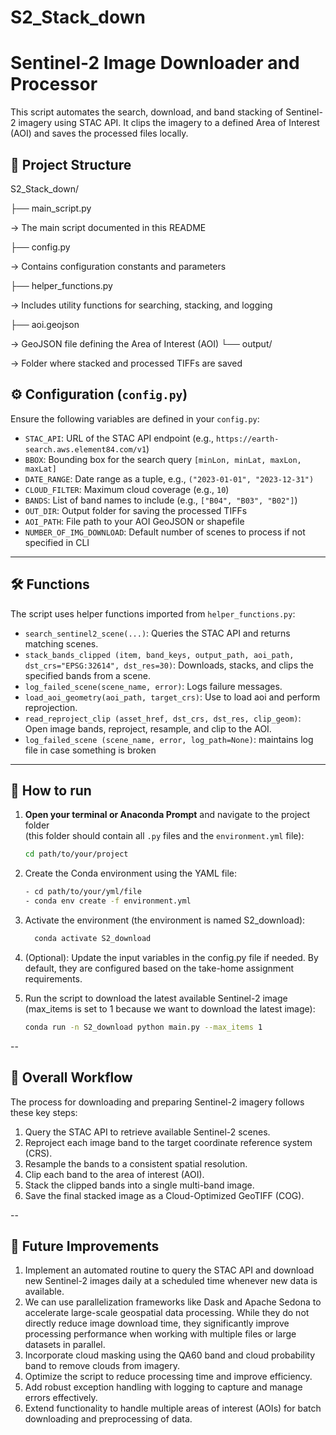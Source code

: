 # S2_Stack_down

# Sentinel-2 Image Downloader and Processor

This script automates the search, download, and band stacking of Sentinel-2 imagery using STAC API. It clips the imagery to a defined Area of Interest (AOI) and saves the processed files locally.

## 📁 Project Structure
S2_Stack_down/


├── main_script.py


→ The main script documented in this README


├── config.py

→ Contains configuration constants and parameters


├── helper_functions.py

→ Includes utility functions for searching, stacking, and logging

├── aoi.geojson


→ GeoJSON file defining the Area of Interest (AOI)
└── output/

→ Folder where stacked and processed TIFFs are saved

## ⚙️ Configuration (`config.py`)

Ensure the following variables are defined in your `config.py`:

- `STAC_API`: URL of the STAC API endpoint (e.g., `https://earth-search.aws.element84.com/v1`)
- `BBOX`: Bounding box for the search query `[minLon, minLat, maxLon, maxLat]`
- `DATE_RANGE`: Date range as a tuple, e.g., `("2023-01-01", "2023-12-31")`
- `CLOUD_FILTER`: Maximum cloud coverage (e.g., `10`)
- `BANDS`: List of band names to include (e.g., `["B04", "B03", "B02"]`)
- `OUT_DIR`: Output folder for saving the processed TIFFs
- `AOI_PATH`: File path to your AOI GeoJSON or shapefile
- `NUMBER_OF_IMG_DOWNLOAD`: Default number of scenes to process if not specified in CLI

---

## 🛠️ Functions

The script uses helper functions imported from `helper_functions.py`:

- `search_sentinel2_scene(...)`: Queries the STAC API and returns matching scenes.
- `stack_bands_clipped (item, band_keys, output_path, aoi_path, dst_crs="EPSG:32614", dst_res=30)`: Downloads, stacks, and clips the specified bands from a scene.
- `log_failed_scene(scene_name, error)`: Logs failure messages.
- `load_aoi_geometry(aoi_path, target_crs)`: Use to load aoi and perform reprojection.
- `read_reproject_clip (asset_href, dst_crs, dst_res, clip_geom)`: Open image bands, reproject, resample, and clip to the AOI.
- `log_failed_scene (scene_name, error, log_path=None)`: maintains log file in case something is broken
---

## 🚀 How to run

1. **Open your terminal or Anaconda Prompt** and navigate to the project folder  
   (this folder should contain all `.py` files and the `environment.yml` file):
   ```bash
   cd path/to/your/project
   
2. Create the Conda environment using the YAML file:
   ```bash
   - cd path/to/your/yml/file
   - conda env create -f environment.yml

4. Activate the environment (the environment is named S2_download):
   ```bash
     conda activate S2_download
   
5. (Optional): Update the input variables in the config.py file if needed. By default, they are configured based on the take-home assignment requirements.
   
7. Run the script to download the latest available Sentinel-2 image (max_items is set to 1 because we want to download the latest image):
   ```bash
   conda run -n S2_download python main.py --max_items 1
--

<h2>🚀 Overall Workflow</h2>

<p>
  The process for downloading and preparing Sentinel-2 imagery follows these key steps:
</p>

<ol>
  <li>Query the STAC API to retrieve available Sentinel-2 scenes.</li>
  <li>Reproject each image band to the target coordinate reference system (CRS).</li>
  <li>Resample the bands to a consistent spatial resolution.</li>
  <li>Clip each band to the area of interest (AOI).</li>
  <li>Stack the clipped bands into a single multi-band image.</li>
  <li>Save the final stacked image as a Cloud-Optimized GeoTIFF (COG).</li>
</ol>
--
<h2>🚀 Future Improvements</h2>

<ol>
  <li>Implement an automated routine to query the STAC API and download new Sentinel-2 images daily at a scheduled time whenever new data is available.</li>
   <li> We can use parallelization frameworks like Dask and Apache Sedona to accelerate large-scale geospatial data processing. While they do not directly reduce image download time, they significantly improve processing performance when working with multiple files or large datasets in parallel.
  <li>Incorporate cloud masking using the QA60 band and cloud probability band to remove clouds from imagery.</li>
  <li>Optimize the script to reduce processing time and improve efficiency.</li>
  <li>Add robust exception handling with logging to capture and manage errors effectively.</li>
  <li>Extend functionality to handle multiple areas of interest (AOIs) for batch downloading and preprocessing of data.</li>
</ol>
   
